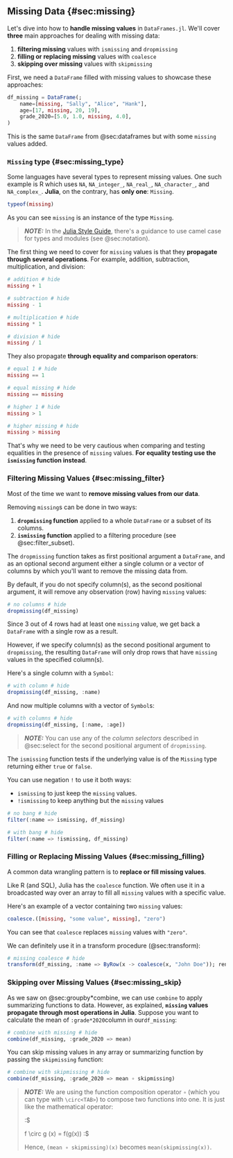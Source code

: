 ## Missing Data {#sec:missing}

Let's dive into how to **handle missing values** in `DataFrames.jl`. We'll cover **three** main approaches for dealing with missing data:

1. **filtering missing** values with `ismissing` and `dropmissing`
2. **filling or replacing missing** values with `coalesce`
3. **skipping over missing** values with `skipmissing`

First, we need a `DataFrame` filled  with missing values to showcase these approaches:

```julia (editor=true, logging=false, output=true)
df_missing = DataFrame(;
    name=[missing, "Sally", "Alice", "Hank"],
    age=[17, missing, 20, 19],
    grade_2020=[5.0, 1.0, missing, 4.0],
)
```
This is the same `DataFrame` from @sec:dataframes but with some `missing` values added.

### `Missing` type {#sec:missing_type}

Some languages have several types to represent missing values. One such example is R which uses `NA`, `NA_integer_`, `NA_real_`, `NA_character_`, and `NA_complex_`. **Julia**, on the contrary, has **only one**: `Missing`.

```julia (editor=true, logging=false, output=true)
typeof(missing)
```
As you can see `missing` is an instance of the type `Missing`.

> ***NOTE:*** In the [Julia Style Guide](https://docs.julialang.org/en/v1/manual/style-guide/), there's a guidance to use camel case for types and modules (see @sec:notation).


The first thing we need to cover for `missing` values is that they **propagate through several operations**. For example, addition, subtraction, multiplication, and division:

```julia (editor=true, logging=false, output=true)
# addition # hide
missing + 1
```
```julia (editor=true, logging=false, output=true)
# subtraction # hide
missing - 1
```
```julia (editor=true, logging=false, output=true)
# multiplication # hide
missing * 1
```
```julia (editor=true, logging=false, output=true)
# division # hide
missing / 1
```
They also propagate **through equality and comparison operators**:

```julia (editor=true, logging=false, output=true)
# equal 1 # hide
missing == 1
```
```julia (editor=true, logging=false, output=true)
# equal missing # hide
missing == missing
```
```julia (editor=true, logging=false, output=true)
# higher 1 # hide
missing > 1
```
```julia (editor=true, logging=false, output=true)
# higher missing # hide
missing > missing
```
That's why we need to be very cautious when comparing and testing equalities in the presence of `missing` values. **For equality testing use the `ismissing` function instead**.

### Filtering Missing Values {#sec:missing_filter}

Most of the time we want to **remove missing values from our data**.

Removing `missing`s can be done in two ways:

1. **`dropmissing` function** applied to a whole `DataFrame` or a subset of its columns.
2. **`ismissing` function** applied to a filtering procedure (see @sec:filter_subset).

The `dropmissing` function takes as first positional argument a `DataFrame`, and as an optional second argument either a single column or a vector of columns by which you'll want to remove the missing data from.

By default, if you do not specify column(s), as the second positional argument, it will remove any observation (row) having `missing` values:

```julia (editor=true, logging=false, output=true)
# no columns # hide
dropmissing(df_missing)
```
Since 3 out of 4 rows had at least one `missing` value, we get back a `DataFrame` with a single row as a result.

However, if we specify column(s) as the second positional argument to `dropmissing`, the resulting `DataFrame` will only drop rows that have `missing` values in the specified column(s).

Here's a single column with a `Symbol`:

```julia (editor=true, logging=false, output=true)
# with column # hide
dropmissing(df_missing, :name)
```
And now multiple columns with a vector of `Symbol`s:

```julia (editor=true, logging=false, output=true)
# with columns # hide
dropmissing(df_missing, [:name, :age])
```
> ***NOTE:*** You can use any of the *column selectors* described in @sec:select for the second positional argument of `dropmissing`.


The `ismissing` function tests if the underlying value is of the `Missing` type returning either `true` or `false`.

You can use negation `!` to use it both ways:

  * `ismissing` to just keep the `missing` values.
  * `!ismissing` to keep anything but the `missing` values

```julia (editor=true, logging=false, output=true)
# no bang # hide
filter(:name => ismissing, df_missing)
```
```julia (editor=true, logging=false, output=true)
# with bang # hide
filter(:name => !ismissing, df_missing)
```
### Filling or Replacing Missing Values {#sec:missing_filling}

A common data wrangling pattern is to **replace or fill missing values**.

Like R (and SQL), Julia has the `coalesce` function. We often use it in a broadcasted way over an array to fill all `missing` values with a specific value.

Here's an example of a vector containing two `missing` values:

```julia (editor=true, logging=false, output=true)
coalesce.([missing, "some value", missing], "zero")
```
You can see that `coalesce` replaces `missing` values with `"zero"`.

We can definitely use it in a transform procedure (@sec:transform):

```julia (editor=true, logging=false, output=true)
# missing coalesce # hide
transform(df_missing, :name => ByRow(x -> coalesce(x, "John Doe")); renamecols=false)
```
### Skipping over Missing Values {#sec:missing_skip}

As we saw on @sec:groupby*combine, we can use `combine` to apply summarizing functions to data. However, as explained, **`missing` values propagate through most operations in Julia**. Suppose you want to calculate the mean of `:grade*2020`column in our`df_missing`:

```julia (editor=true, logging=false, output=true)
# combine with missing # hide
combine(df_missing, :grade_2020 => mean)
```
You can skip missing values in any array or summarizing function by passing the `skipmissing` function:

```julia (editor=true, logging=false, output=true)
# combine with skipmissing # hide
combine(df_missing, :grade_2020 => mean ∘ skipmissing)
```
> ***NOTE:*** We are using the function composition operator `∘` (which you can type with `\circ<TAB>`) to compose two functions into one. It is just like the mathematical operator:
>
> :$
>
> f \circ g (x) = f(g(x)) :$
>
> Hence, `(mean ∘ skipmissing)(x)` becomes `mean(skipmissing(x))`.


